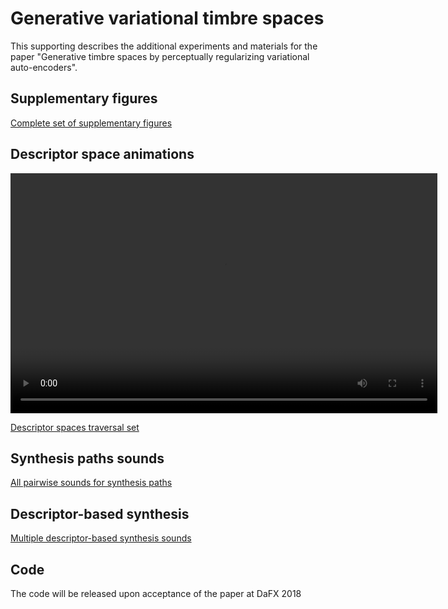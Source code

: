 <!--
<script src="http://vjs.zencdn.net/4.0/video.js"></script>
-->

# Generative variational timbre spaces

This supporting describes the additional experiments and materials for the paper "Generative timbre spaces by perceptually regularizing variational auto-encoders".

## Supplementary figures

[Complete set of supplementary figures](figures)

## Descriptor space animations

<video id="pelican-installation" class="video-js vjs-default-skin" controls
preload="auto" width="683" height="384" data-setup="{}">
<source src="animations/flatness.mp4" type='video/mp4'>
</video>


<!-- poster="/static/screencasts/pelican-installation.png" -->

[Descriptor spaces traversal set](spaces)

## Synthesis paths sounds

<audio src="audio/Violoncello_Alto-Sax.mp3"></audio>

[All pairwise sounds for synthesis paths](path-synthesis)

## Descriptor-based synthesis 

[Multiple descriptor-based synthesis sounds](descriptor-synthesis)

## Code

The code will be released upon acceptance of the paper at DaFX 2018
